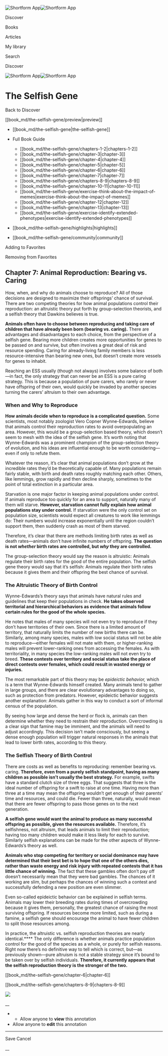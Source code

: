 ![Shortform App](/img/logo.36a2399e.svg)![Shortform App](/img/logo-dark.70c1b072.svg)

Discover

Books

Articles

My library

Search

Discover

![Shortform App](/img/logo.36a2399e.svg)![Shortform App](/img/logo-dark.70c1b072.svg)

# The Selfish Gene

Back to Discover

[[book_md/the-selfish-gene/preview|preview]]

  * [[book_md/the-selfish-gene|the-selfish-gene]]
  * Full Book Guide

    * [[book_md/the-selfish-gene/chapters-1-2|chapters-1-2]]
    * [[book_md/the-selfish-gene/chapter-3|chapter-3]]
    * [[book_md/the-selfish-gene/chapter-4|chapter-4]]
    * [[book_md/the-selfish-gene/chapter-5|chapter-5]]
    * [[book_md/the-selfish-gene/chapter-6|chapter-6]]
    * [[book_md/the-selfish-gene/chapter-7|chapter-7]]
    * [[book_md/the-selfish-gene/chapters-8-9|chapters-8-9]]
    * [[book_md/the-selfish-gene/chapter-10-11|chapter-10-11]]
    * [[book_md/the-selfish-gene/exercise-think-about-the-impact-of-memes|exercise-think-about-the-impact-of-memes]]
    * [[book_md/the-selfish-gene/chapter-12|chapter-12]]
    * [[book_md/the-selfish-gene/chapter-13|chapter-13]]
    * [[book_md/the-selfish-gene/exercise-identify-extended-phenotypes|exercise-identify-extended-phenotypes]]
  * [[book_md/the-selfish-gene/highlights|highlights]]
  * [[book_md/the-selfish-gene/community|community]]



Adding to Favorites 

Removing from Favorites 

## Chapter 7: Animal Reproduction: Bearing vs. Caring

How, when, and why do animals choose to reproduce? All of those decisions are designed to maximize their offsprings’ chance of survival. There are two competing theories for how animal populations control their reproduction: an altruistic theory put forth by group-selection theorists, and a selfish theory that Dawkins believes is true.

**Animals often have to choose between reproducing and taking care of children that have already been born (bearing vs. caring).** There are advantages and disadvantages to each choice, from the perspective of a selfish gene. Bearing more children creates more opportunities for genes to be passed on and survive, but often involves a great deal of risk and resource spending. Caring for already-living family members is less resource-intensive than bearing new ones, but doesn’t create more vessels for genes to inhabit.

Reaching an ESS usually (though not always) involves some balance of both—in fact, the only strategy that can never be an ESS is a pure caring strategy. This is because a population of pure carers, who rarely or never have offspring of their own, would quickly be invaded by another species turning the carers’ altruism to their own advantage.

### When and Why to Reproduce

**How animals decide when to reproduce is a complicated question.** Some scientists, most notably zoologist Vero Copner Wynne-Edwards, believe that animals control their reproduction rates to avoid overpopulating an area. However, this would be a group-selection based theory, which doesn’t seem to mesh with the idea of the selfish gene. It’s worth noting that Wynne-Edwards was a prominent champion of the group-selection theory of evolution, and his ideas are influential enough to be worth considering—even if only to refute them.

Whatever the reason, it’s clear that animal populations don’t grow at the incredible rates they’d be theoretically capable of. Many populations remain fairly stable, with birth and death rates roughly matching each other. Others, like lemmings, grow rapidly and then decline sharply, sometimes to the point of total extinction in a particular area.

Starvation is one major factor in keeping animal populations under control. If animals reproduce too quickly for an area to support, naturally many of them will starve. **However, starvation cannot fully explain how animal populations stay under control.** If starvation were the only control set on population size, scientists would expect all creatures to work like lemmings do: Their numbers would increase exponentially until the region couldn’t support them, then suddenly crash as most of them starved.

Therefore, it’s clear that there are methods limiting birth rates as well as death rates—animals don’t have infinite numbers of offspring. **The question is not _whether_ birth rates are controlled, but _why_ they are controlled.**

The group-selection theory would say the reason is altruistic: Animals regulate their birth rates for the good of the entire population. The selfish gene theory would say that it’s selfish: Animals regulate their birth rates because it gives them and their offspring the best chance of survival.

### The Altruistic Theory of Birth Control

Wynne-Edwards’s theory says that animals have natural rules and guidelines that keep their populations in check. **He takes observed territorial and hierarchical behaviors as evidence that animals follow certain rules for the good of the whole species.**

He notes that males of many species will not even try to reproduce if they don’t have territories of their own. Since there is a limited amount of territory, that naturally limits the number of new births there can be. Similarly, among many species, males with low social status will not be able to reproduce—either females will not mate with them, or higher-ranking males will prevent lower-ranking ones from accessing the females. As with territoriality, in many species the low-ranking males will not even try to breed. **These contests over territory and social status take the place of direct contests over females, which could result in wasted energy or injuries.**

The most remarkable part of this theory may be _epideictic behavior,_ which is a term that Wynne-Edwards himself created. Many animals tend to gather in large groups, and there are clear evolutionary advantages to doing so, such as protection from predators. However, epideictic behavior suggests another explanation: Animals gather in this way to conduct a sort of informal census of the population.

By seeing how large and dense the herd or flock is, animals can then determine whether they need to restrain their reproduction. Overcrowding is a clear sign that famine may be imminent, and the animals will need to adjust accordingly. This decision isn’t made consciously, but seeing a dense enough population will trigger natural responses in the animals that lead to lower birth rates, according to this theory.

### The Selfish Theory of Birth Control

There are costs as well as benefits to reproducing: remember bearing vs. caring. **Therefore, even from a purely selfish standpoint, having as many children as possible isn’t usually the best strategy.** For example, swifts have a standard clutch size of three eggs. That suggests that three is the ideal number of offspring for a swift to raise at one time. Having more than three at a time may mean the offspring wouldn’t get enough of their parents’ time and resources, and could die. Fewer than three, naturally, would mean that there are fewer offspring to pass those genes on to the next generation.

**A selfish gene would want the animal to produce as many successful offspring as possible, given the resources available.** Therefore, it’s selfishness, not altruism, that leads animals to limit their reproduction; having too many children would make it less likely for each to survive. Similarly selfish explanations can be made for the other aspects of Wynne-Edwards’s theory as well.

**Animals who stop competing for territory or social dominance may have determined that their best bet is to hope that one of the others dies, rather than waste energy and risk injury with repeated contests that it has little chance of winning.** The fact that these gambles often don’t pay off doesn’t necessarily mean that they were bad gambles. The chances of it working are slim, but perhaps the chances of winning such a contest and successfully defending a new position are even slimmer.

Even so-called epideictic behavior can be explained in selfish terms. Animals may lower their breeding rates during times of overcrowding because it gives them, personally, the greatest chance of raising the most surviving offspring. If resources become more limited, such as during a famine, a selfish gene should encourage the animal to have fewer children to split those resources among.

In practice, the altruistic vs. selfish reproduction theories are nearly identical.**** The only difference is whether animals practice population control for the good of the species as a whole, or purely for selfish reasons. Right now there’s no definitive way to tell which is correct, but—as previously shown—pure altruism is not a stable strategy since it’s bound to be taken over by selfish individuals. **Therefore, it currently appears that the selfish reproduction theory is the stronger of the two.**

[[book_md/the-selfish-gene/chapter-6|chapter-6]]

[[book_md/the-selfish-gene/chapters-8-9|chapters-8-9]]

![](https://bat.bing.com/action/0?ti=56018282&Ver=2&mid=69b8c4d1-c3c8-4088-991e-ffaaa653739f&sid=1711133063fa11eebdec89a8b8ae3bbc&vid=171147a063fa11eea7440fcfeb230d96&vids=0&msclkid=N&pi=0&lg=en-US&sw=800&sh=600&sc=24&nwd=1&tl=Shortform%20%7C%20Book&p=https%3A%2F%2Fwww.shortform.com%2Fapp%2Fbook%2Fthe-selfish-gene%2Fchapter-7&r=&lt=384&evt=pageLoad&sv=1&rn=668766)

__

  *   * Allow anyone to **view** this annotation
  * Allow anyone to **edit** this annotation



* * *

Save Cancel

__



